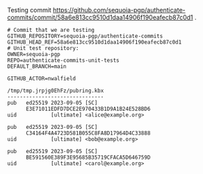 Testing commit https://github.com/sequoia-pgp/authenticate-commits/commit/58a6e813cc9510d1daa14906f190eafecb87c0d1 .

```text
# Commit that we are testing
GITHUB_REPOSITORY=sequoia-pgp/authenticate-commits
GITHUB_HEAD_REF=58a6e813cc9510d1daa14906f190eafecb87c0d1
# Unit test repository:
OWNER=sequoia-pgp
REPO=authenticate-commits-unit-tests
DEFAULT_BRANCH=main

GITHUB_ACTOR=nwalfield

/tmp/tmp.jrpjg0EhFz/pubring.kbx
-------------------------------
pub   ed25519 2023-09-05 [SC]
      E3E71011EDFD7DCE2E970433B1D9A1B24E528BD6
uid           [ultimate] <alice@example.org>

pub   ed25519 2023-09-05 [SC]
      C34164F4A4723D581B055C8FA8D17964D4C33888
uid           [ultimate] <bob@example.org>

pub   ed25519 2023-09-05 [SC]
      BE591560E389F3E95685B35719CFACA5D646759D
uid           [ultimate] <carol@example.org>
```
